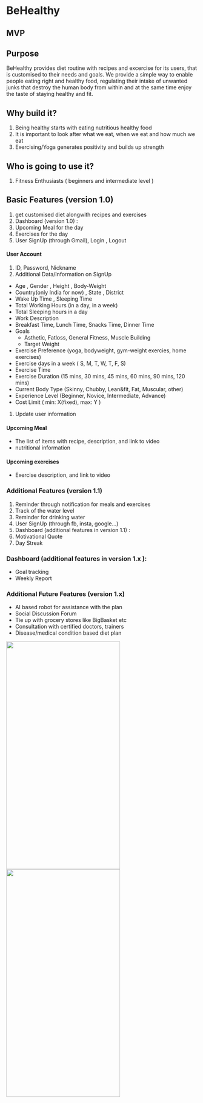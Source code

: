 # BeHealthy

## MVP

## Purpose
BeHealthy provides diet routine with recipes and excercise for its users, that is customised to their needs and goals. We provide a simple way to enable people eating right and healthy food, regulating their intake of unwanted junks that destroy the human body from within and at the same time enjoy the taste of staying healthy and fit.

## Why build it?
1. Being healthy starts with eating nutritious healthy food
1. It is important to look after what we eat, when we eat and how much we eat
1. Exercising/Yoga generates positivity and builds up strength

## Who is going to use it?
1. Fitness Enthusiasts ( beginners and intermediate level )

## Basic Features (version 1.0)
1. get customised diet alongwith recipes and exercises 
1. Dashboard (version 1.0) :
  1. Upcoming Meal for the day
  1. Exercises for the day
1. User SignUp (through Gmail), Login , Logout

#### User Account
1. ID, Password, Nickname
1. Additional Data/Information on SignUp
  * Age , Gender , Height , Body-Weight
  * Country(only India for now) , State , District
  * Wake Up Time , Sleeping Time
  * Total Working Hours (in a day, in a week)
  * Total Sleeping hours in a day
  * Work Description
  * Breakfast Time, Lunch Time, Snacks Time, Dinner Time
  * Goals
    * Asthetic, Fatloss, General Fitness, Muscle Building
    * Target Weight
  * Exercise Preference (yoga, bodyweight, gym-weight exercies, home exercises)
  * Exercise days in a week ( S, M, T, W, T, F, S)
  * Exercise Time
  * Exercise Duration (15 mins, 30 mins, 45 mins, 60 mins, 90 mins, 120 mins)
  * Current Body Type (Skinny, Chubby, Lean&fit, Fat, Muscular, other)
  * Experience Level (Beginner, Novice, Intermediate, Advance)
  * Cost Limit ( min: X(fixed), max: Y )
1. Update user information

#### Upcoming Meal
* The list of items with recipe, description, and link to video
* nutritional information

#### Upcoming exercises
* Exercise description, and link to video

### Additional Features (version 1.1)
1. Reminder through notification for meals and exercises
1. Track of the water level
1. Reminder for drinking water
1. User SignUp (through fb, insta, google...)
1. Dashboard (additional features in version 1.1) :
  1. Motivational Quote
  1. Day Streak

### Dashboard (additional features in version 1.x ):
* Goal tracking
* Weekly Report

### Additional Future Features (version 1.x)
* AI based robot for assistance with the plan
* Social Discussion Forum
* Tie up with grocery stores like BigBasket etc
* Consultation with certified doctors, trainers 
* Disease/medical condition based diet plan





<img src="https://user-images.githubusercontent.com/25588116/86388270-1c1bb580-bcb2-11ea-8a9f-77c8d1e0c9b3.jpg" height="600" width="300">

<img src="https://user-images.githubusercontent.com/25588116/86388276-1faf3c80-bcb2-11ea-97b3-b27883856fbb.jpg" height="600" width="300">







